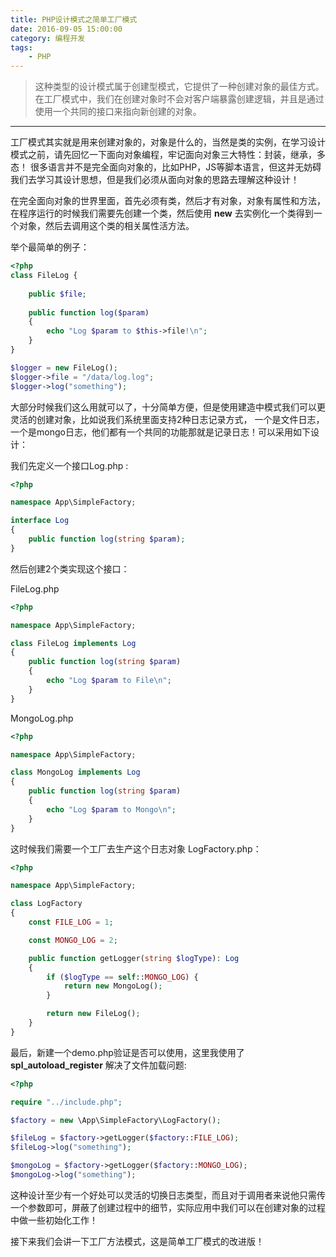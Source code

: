 ```yaml
---
title: PHP设计模式之简单工厂模式
date: 2016-09-05 15:00:00
category: 编程开发
tags: 
    - PHP
---
```


> 这种类型的设计模式属于创建型模式，它提供了一种创建对象的最佳方式。在工厂模式中，我们在创建对象时不会对客户端暴露创建逻辑，并且是通过使用一个共同的接口来指向新创建的对象。

---

工厂模式其实就是用来创建对象的，对象是什么的，当然是类的实例，在学习设计模式之前，请先回忆一下面向对象编程，牢记面向对象三大特性：封装，继承，多态！
很多语言并不是完全面向对象的，比如PHP，JS等脚本语言，但这并无妨碍我们去学习其设计思想，但是我们必须从面向对象的思路去理解这种设计！

在完全面向对象的世界里面，首先必须有类，然后才有对象，对象有属性和方法，在程序运行的时候我们需要先创建一个类，然后使用 **new** 去实例化一个类得到一个对象，然后去调用这个类的相关属性活方法。

<!--more-->

举个最简单的例子：
```php
<?php
class FileLog {
    
    public $file;
    
    public function log($param)
    {
        echo "Log $param to $this->file!\n";
    }
}

$logger = new FileLog();
$logger->file = "/data/log.log";
$logger->log("something");
```
大部分时候我们这么用就可以了，十分简单方便，但是使用建造中模式我们可以更灵活的创建对象，比如说我们系统里面支持2种日志记录方式，
一个是文件日志，一个是mongo日志，他们都有一个共同的功能那就是记录日志！可以采用如下设计：

我们先定义一个接口Log.php :
```php
<?php

namespace App\SimpleFactory;

interface Log
{
    public function log(string $param);
}

```
然后创建2个类实现这个接口：

FileLog.php
```php
<?php

namespace App\SimpleFactory;

class FileLog implements Log
{
    public function log(string $param)
    {
        echo "Log $param to File\n";
    }
}
```

MongoLog.php
```php
<?php

namespace App\SimpleFactory;

class MongoLog implements Log
{
    public function log(string $param)
    {
        echo "Log $param to Mongo\n";
    }
}
```
这时候我们需要一个工厂去生产这个日志对象 LogFactory.php：
```php
<?php

namespace App\SimpleFactory;

class LogFactory
{
    const FILE_LOG = 1;

    const MONGO_LOG = 2;

    public function getLogger(string $logType): Log
    {
        if ($logType == self::MONGO_LOG) {
            return new MongoLog();
        }

        return new FileLog();
    }
}
```
最后，新建一个demo.php验证是否可以使用，这里我使用了 **spl_autoload_register** 解决了文件加载问题:
```php
<?php

require "../include.php";

$factory = new \App\SimpleFactory\LogFactory();

$fileLog = $factory->getLogger($factory::FILE_LOG);
$fileLog->log("something");

$mongoLog = $factory->getLogger($factory::MONGO_LOG);
$mongoLog->log("something");


```
这种设计至少有一个好处可以灵活的切换日志类型，而且对于调用者来说他只需传一个参数即可，屏蔽了创建过程中的细节，实际应用中我们可以在创建对象的过程中做一些初始化工作！

接下来我们会讲一下工厂方法模式，这是简单工厂模式的改进版！
